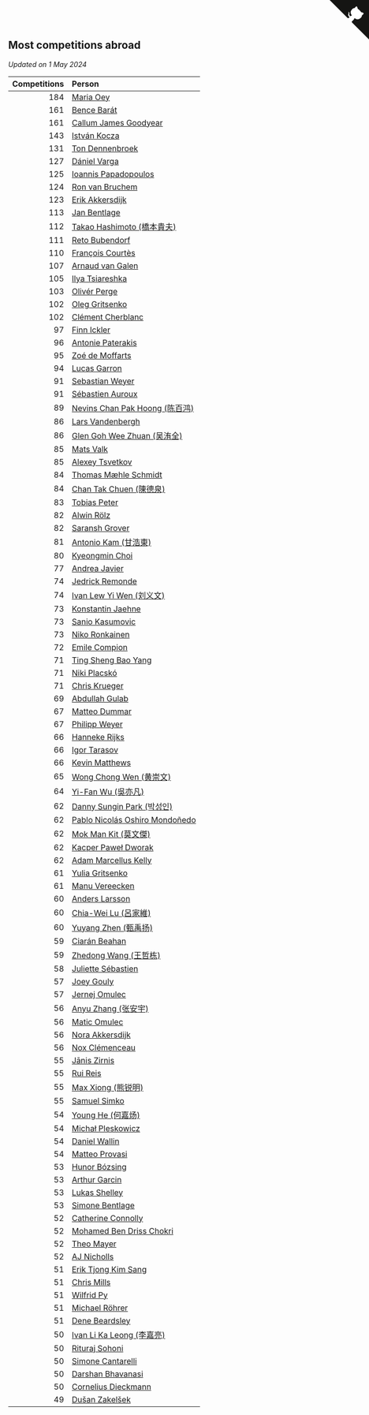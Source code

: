 ## Most competitions abroad

*Updated on  1 May 2024*

| Competitions | Person |
| ---: | :--- |
| 184 | [Maria Oey](https://www.worldcubeassociation.org/persons/2007OEYM01) |
| 161 | [Bence Barát](https://www.worldcubeassociation.org/persons/2008BARA01) |
| 161 | [Callum James Goodyear](https://www.worldcubeassociation.org/persons/2012GOOD02) |
| 143 | [István Kocza](https://www.worldcubeassociation.org/persons/2005KOCZ01) |
| 131 | [Ton Dennenbroek](https://www.worldcubeassociation.org/persons/2003DENN01) |
| 127 | [Dániel Varga](https://www.worldcubeassociation.org/persons/2008VARG01) |
| 125 | [Ioannis Papadopoulos](https://www.worldcubeassociation.org/persons/2013PAPA01) |
| 124 | [Ron van Bruchem](https://www.worldcubeassociation.org/persons/2003BRUC01) |
| 123 | [Erik Akkersdijk](https://www.worldcubeassociation.org/persons/2005AKKE01) |
| 113 | [Jan Bentlage](https://www.worldcubeassociation.org/persons/2010BENT01) |
| 112 | [Takao Hashimoto (橋本貴夫)](https://www.worldcubeassociation.org/persons/2007HASH01) |
| 111 | [Reto Bubendorf](https://www.worldcubeassociation.org/persons/2012BUBE01) |
| 110 | [François Courtès](https://www.worldcubeassociation.org/persons/2008COUR01) |
| 107 | [Arnaud van Galen](https://www.worldcubeassociation.org/persons/2006GALE01) |
| 105 | [Ilya Tsiareshka](https://www.worldcubeassociation.org/persons/2012TERE01) |
| 103 | [Olivér Perge](https://www.worldcubeassociation.org/persons/2007PERG01) |
| 102 | [Oleg Gritsenko](https://www.worldcubeassociation.org/persons/2011GRIT01) |
| 102 | [Clément Cherblanc](https://www.worldcubeassociation.org/persons/2014CHER05) |
| 97 | [Finn Ickler](https://www.worldcubeassociation.org/persons/2012ICKL01) |
| 96 | [Antonie Paterakis](https://www.worldcubeassociation.org/persons/2012PATE01) |
| 95 | [Zoé de Moffarts](https://www.worldcubeassociation.org/persons/2010MOFF02) |
| 94 | [Lucas Garron](https://www.worldcubeassociation.org/persons/2006GARR01) |
| 91 | [Sebastian Weyer](https://www.worldcubeassociation.org/persons/2010WEYE02) |
| 91 | [Sébastien Auroux](https://www.worldcubeassociation.org/persons/2008AURO01) |
| 89 | [Nevins Chan Pak Hoong (陈百鸿)](https://www.worldcubeassociation.org/persons/2010CHAN20) |
| 86 | [Lars Vandenbergh](https://www.worldcubeassociation.org/persons/2003VAND01) |
| 86 | [Glen Goh Wee Zhuan (吴洧全)](https://www.worldcubeassociation.org/persons/2015ZHUA01) |
| 85 | [Mats Valk](https://www.worldcubeassociation.org/persons/2007VALK01) |
| 85 | [Alexey Tsvetkov](https://www.worldcubeassociation.org/persons/2017TSVE02) |
| 84 | [Thomas Mæhle Schmidt](https://www.worldcubeassociation.org/persons/2013SCHM02) |
| 84 | [Chan Tak Chuen (陳德泉)](https://www.worldcubeassociation.org/persons/2007CHUE01) |
| 83 | [Tobias Peter](https://www.worldcubeassociation.org/persons/2014PETE03) |
| 82 | [Alwin Rölz](https://www.worldcubeassociation.org/persons/2016ROLZ01) |
| 82 | [Saransh Grover](https://www.worldcubeassociation.org/persons/2014GROV01) |
| 81 | [Antonio Kam (甘浩東)](https://www.worldcubeassociation.org/persons/2017TUNG13) |
| 80 | [Kyeongmin Choi](https://www.worldcubeassociation.org/persons/2017CHOI07) |
| 77 | [Andrea Javier](https://www.worldcubeassociation.org/persons/2010JAVI01) |
| 74 | [Jedrick Remonde](https://www.worldcubeassociation.org/persons/2008REMO01) |
| 74 | [Ivan Lew Yi Wen (刘义文)](https://www.worldcubeassociation.org/persons/2012WENI01) |
| 73 | [Konstantin Jaehne](https://www.worldcubeassociation.org/persons/2015JAEH01) |
| 73 | [Sanio Kasumovic](https://www.worldcubeassociation.org/persons/2009KASU01) |
| 73 | [Niko Ronkainen](https://www.worldcubeassociation.org/persons/2010RONK01) |
| 72 | [Emile Compion](https://www.worldcubeassociation.org/persons/2007COMP01) |
| 71 | [Ting Sheng Bao Yang](https://www.worldcubeassociation.org/persons/2008BAOY01) |
| 71 | [Niki Placskó](https://www.worldcubeassociation.org/persons/2008PLAC01) |
| 71 | [Chris Krueger](https://www.worldcubeassociation.org/persons/2006KRUE01) |
| 69 | [Abdullah Gulab](https://www.worldcubeassociation.org/persons/2014GULA02) |
| 67 | [Matteo Dummar](https://www.worldcubeassociation.org/persons/2017DUMM01) |
| 67 | [Philipp Weyer](https://www.worldcubeassociation.org/persons/2010WEYE01) |
| 66 | [Hanneke Rijks](https://www.worldcubeassociation.org/persons/2008RIJK01) |
| 66 | [Igor Tarasov](https://www.worldcubeassociation.org/persons/2016TARA04) |
| 66 | [Kevin Matthews](https://www.worldcubeassociation.org/persons/2010MATT02) |
| 65 | [Wong Chong Wen (黄崇文)](https://www.worldcubeassociation.org/persons/2014WENW01) |
| 64 | [Yi-Fan Wu (吳亦凡)](https://www.worldcubeassociation.org/persons/2010WUIF01) |
| 62 | [Danny Sungin Park (박성인)](https://www.worldcubeassociation.org/persons/2015PARK13) |
| 62 | [Pablo Nicolás Oshiro Mondoñedo](https://www.worldcubeassociation.org/persons/2010MOND01) |
| 62 | [Mok Man Kit (莫文傑)](https://www.worldcubeassociation.org/persons/2009KITM01) |
| 62 | [Kacper Paweł Dworak](https://www.worldcubeassociation.org/persons/2020DWOR01) |
| 62 | [Adam Marcellus Kelly](https://www.worldcubeassociation.org/persons/2016KELL10) |
| 61 | [Yulia Gritsenko](https://www.worldcubeassociation.org/persons/2012SIDO01) |
| 61 | [Manu Vereecken](https://www.worldcubeassociation.org/persons/2010VERE01) |
| 60 | [Anders Larsson](https://www.worldcubeassociation.org/persons/2003LARS01) |
| 60 | [Chia-Wei Lu (呂家維)](https://www.worldcubeassociation.org/persons/2007LUCH01) |
| 60 | [Yuyang Zhen (甄禹扬)](https://www.worldcubeassociation.org/persons/2013ZHEN11) |
| 59 | [Ciarán Beahan](https://www.worldcubeassociation.org/persons/2012BEAH01) |
| 59 | [Zhedong Wang (王哲栋)](https://www.worldcubeassociation.org/persons/2015WANG83) |
| 58 | [Juliette Sébastien](https://www.worldcubeassociation.org/persons/2014SEBA01) |
| 57 | [Joey Gouly](https://www.worldcubeassociation.org/persons/2007GOUL01) |
| 57 | [Jernej Omulec](https://www.worldcubeassociation.org/persons/2010OMUL01) |
| 56 | [Anyu Zhang (张安宇)](https://www.worldcubeassociation.org/persons/2012ZHAN08) |
| 56 | [Matic Omulec](https://www.worldcubeassociation.org/persons/2010OMUL02) |
| 56 | [Nora Akkersdijk](https://www.worldcubeassociation.org/persons/2009CHRI03) |
| 56 | [Nox Clémenceau](https://www.worldcubeassociation.org/persons/2015CLEM03) |
| 55 | [Jānis Zirnis](https://www.worldcubeassociation.org/persons/2013ZIRN01) |
| 55 | [Rui Reis](https://www.worldcubeassociation.org/persons/2015REIS02) |
| 55 | [Max Xiong (熊锐明)](https://www.worldcubeassociation.org/persons/2015XION03) |
| 55 | [Samuel Simko](https://www.worldcubeassociation.org/persons/2016SIMK01) |
| 54 | [Young He (何嘉炀)](https://www.worldcubeassociation.org/persons/2014HEYO01) |
| 54 | [Michał Pleskowicz](https://www.worldcubeassociation.org/persons/2009PLES01) |
| 54 | [Daniel Wallin](https://www.worldcubeassociation.org/persons/2013WALL03) |
| 54 | [Matteo Provasi](https://www.worldcubeassociation.org/persons/2009PROV01) |
| 53 | [Hunor Bózsing](https://www.worldcubeassociation.org/persons/2009BOZS01) |
| 53 | [Arthur Garcin](https://www.worldcubeassociation.org/persons/2014GARC27) |
| 53 | [Lukas Shelley](https://www.worldcubeassociation.org/persons/2016SHEL03) |
| 53 | [Simone Bentlage](https://www.worldcubeassociation.org/persons/2014OHLE01) |
| 52 | [Catherine Connolly](https://www.worldcubeassociation.org/persons/2017CONN04) |
| 52 | [Mohamed Ben Driss Chokri](https://www.worldcubeassociation.org/persons/2015CHOK01) |
| 52 | [Theo Mayer](https://www.worldcubeassociation.org/persons/2012MAYE01) |
| 52 | [AJ Nicholls](https://www.worldcubeassociation.org/persons/2015NICH04) |
| 51 | [Erik Tjong Kim Sang](https://www.worldcubeassociation.org/persons/2018SANG01) |
| 51 | [Chris Mills](https://www.worldcubeassociation.org/persons/2014MILL04) |
| 51 | [Wilfrid Py](https://www.worldcubeassociation.org/persons/2016PYWI01) |
| 51 | [Michael Röhrer](https://www.worldcubeassociation.org/persons/2009ROHR01) |
| 51 | [Dene Beardsley](https://www.worldcubeassociation.org/persons/2009BEAR01) |
| 50 | [Ivan Li Ka Leong (李嘉亮)](https://www.worldcubeassociation.org/persons/2015LEON02) |
| 50 | [Rituraj Sohoni](https://www.worldcubeassociation.org/persons/2012SOHO01) |
| 50 | [Simone Cantarelli](https://www.worldcubeassociation.org/persons/2012CANT02) |
| 50 | [Darshan Bhavanasi](https://www.worldcubeassociation.org/persons/2022BHAV01) |
| 50 | [Cornelius Dieckmann](https://www.worldcubeassociation.org/persons/2009DIEC01) |
| 49 | [Dušan Zakelšek](https://www.worldcubeassociation.org/persons/2012ZAKE02) |


<a href="https://github.com/jonatanklosko/wca_statistics" class="github-corner" aria-label="View source on Github"><svg width="80" height="80" viewBox="0 0 250 250" style="fill:#151513; color:#fff; position: absolute; top: 0; border: 0; right: 0;" aria-hidden="true"><path d="M0,0 L115,115 L130,115 L142,142 L250,250 L250,0 Z"></path><path d="M128.3,109.0 C113.8,99.7 119.0,89.6 119.0,89.6 C122.0,82.7 120.5,78.6 120.5,78.6 C119.2,72.0 123.4,76.3 123.4,76.3 C127.3,80.9 125.5,87.3 125.5,87.3 C122.9,97.6 130.6,101.9 134.4,103.2" fill="currentColor" style="transform-origin: 130px 106px;" class="octo-arm"></path><path d="M115.0,115.0 C114.9,115.1 118.7,116.5 119.8,115.4 L133.7,101.6 C136.9,99.2 139.9,98.4 142.2,98.6 C133.8,88.0 127.5,74.4 143.8,58.0 C148.5,53.4 154.0,51.2 159.7,51.0 C160.3,49.4 163.2,43.6 171.4,40.1 C171.4,40.1 176.1,42.5 178.8,56.2 C183.1,58.6 187.2,61.8 190.9,65.4 C194.5,69.0 197.7,73.2 200.1,77.6 C213.8,80.2 216.3,84.9 216.3,84.9 C212.7,93.1 206.9,96.0 205.4,96.6 C205.1,102.4 203.0,107.8 198.3,112.5 C181.9,128.9 168.3,122.5 157.7,114.1 C157.9,116.9 156.7,120.9 152.7,124.9 L141.0,136.5 C139.8,137.7 141.6,141.9 141.8,141.8 Z" fill="currentColor" class="octo-body"></path></svg></a><style>.github-corner:hover .octo-arm{animation:octocat-wave 560ms ease-in-out}@keyframes octocat-wave{0%,100%{transform:rotate(0)}20%,60%{transform:rotate(-25deg)}40%,80%{transform:rotate(10deg)}}@media (max-width:500px){.github-corner:hover .octo-arm{animation:none}.github-corner .octo-arm{animation:octocat-wave 560ms ease-in-out}}</style>

